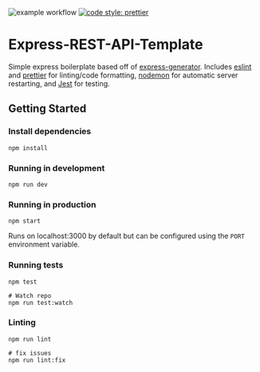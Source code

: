 ![example workflow](https://github.com/rzgry/Express-REST-API-Template/actions/workflows/node.js.yml/badge.svg)
[![code style: prettier](https://img.shields.io/badge/code_style-prettier-ff69b4.svg)](https://github.com/prettier/prettier)

# Express-REST-API-Template

Simple express boilerplate based off of [express-generator](https://expressjs.com/en/starter/generator.html). Includes [eslint](https://eslint.org) and [prettier](https://prettier.io) for linting/code formatting, [nodemon](https://github.com/remy/nodemon) for automatic server restarting, and [Jest](https://jestjs.io) for testing.

## Getting Started

### Install dependencies

```
npm install
```

### Running in development

```
npm run dev
```

### Running in production

```
npm start
```

Runs on localhost:3000 by default but can be configured using the `PORT` environment variable.

### Running tests

```
npm test

# Watch repo
npm run test:watch
```

### Linting
```
npm run lint

# fix issues
npm run lint:fix
```
